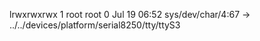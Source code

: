 lrwxrwxrwx 1 root root 0 Jul 19 06:52 sys/dev/char/4:67 -> ../../devices/platform/serial8250/tty/ttyS3

